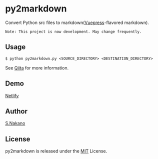 # py2markdown

Convert Python src files to markdown([Vuepress](https://v1.vuepress.vuejs.org/)-flavored markdown).

```
Note: This project is now development. May change frequently.
```

## Usage
```
$ python py2markdown.py <SOURCE_DIRECTORY> <DESTINATION_DIRECTORY>
```

See [Qiita]() for more information.

## Demo
[Netlify]()

## Author
[S.Nakano](https://github.com/sumeshi)

## License
py2markdown is released under the [MIT]() License.